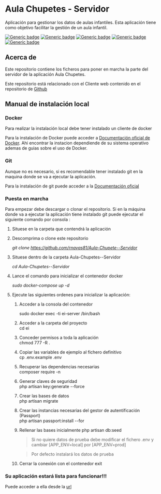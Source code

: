 
# Aula Chupetes - Servidor
Aplicación para gestionar los datos de aulas infantiles.
Esta aplicación tiene como objetivo facilitar la gestión de un aula infantil.

[![Generic badge](https://img.shields.io/badge/Laravel-8.12-red.svg)](https://laravel.com)
[![Generic badge](https://img.shields.io/badge/Passport-10.1-orange.svg)](https://laravel.com/docs/8.x/passport) 
[![Generic badge](https://img.shields.io/badge/PHP-8.0.2-blue.svg)](https://www.php.net) 
[![Generic badge](https://img.shields.io/badge/MariaDB-10.5.8-green.svg)](https://mariadb.org) 
[![Generic badge](https://img.shields.io/badge/Docker-3.8-42b983.svg)](https://www.docker.com/) 

## Acerca de 
Este repositorio contiene los ficheros para poner en marcha la parte del servidor de la aplicación Aula Chupetes.

Este repositorio está relacionado con el Cliente web contenido en el repositorio de [Github](https://github.com/rnavas81/Aula-Chupete--Cliente)

## Manual de instalación local

### Docker
Para realizar la instalación local debe tener instalado un cliente de docker

Para la instalación de Docker puede acceder a [Documentación oficial de Docker](https://docs.docker.com/get-docker/). Ahi encontrar la instacion dependiende de su sistema operativo ademas de guias sobre el uso de Docker.

### Git
Aunque no es necesario, si es recomendable tener instalado git en la maquina donde se va a ejecutar la aplicación.

Para la instalación de git puede acceder a la [Documentación oficial](https://git-scm.com/book/en/v2/Getting-Started-Installing-Git)

### Puesta en marcha
Para empezar debe descargar o clonar el repositorio.
Si en la máquina donde va a ejecutar la aplicación tiene instalado git puede ejecutar el siguiente comando por consola :
1. Situese en la carpeta que contendrá la aplicación

2. Descomprima o clone este repositorio

    *git clone https://github.com/rnavas81/Aula-Chupete--Servidor*

3. Situese dentro de la carpeta Aula-Chupetes--Servidor

    *cd Aula-Chupetes--Servidor*

4. Lance el comando para inicializar el contenedor docker

    *sudo docker-compose up -d*

5. Ejecute las siguientes ordenes para inicializar la aplicación:   
    1. Acceder a la consola del contenedor
    
        sudo docker exec -ti ei-server /bin/bash

    1. Acceder a la carpeta del proyecto    
          cd ei

    1. Conceder permisos a toda la aplicación   
        chmod 777 -R .
    
    1. Copiar las variables de ejemplo al fichero definitivo   
        cp .env.example .env
    
    1. Recuperar las dependencias necesarias  
        composer require -n
    
    1. Generar claves de seguridad  
        php artisan key:generate --force
    
    1. Crear las bases de datos  
        php artisan migrate
    
    1. Crear las instancias necesarias del gestor de autentificación (Passport)  
        php artisan passport:install --for
    
    1. Rellenar las bases inicialmente
        php artisan db:seed

        >Si no quiere datos de prueba debe modificar el fichero .env y cambiar [APP_ENV=local] por [APP_ENV=prod]
        
        >Por defecto instalará los datos de prueba
    
    1. Cerrar la conexión con el contenedor
        exit
  

### Su aplicación estará lista para funcionar!!!
Puede acceder a ella desde la [url](http://localhost:1002)
